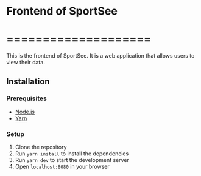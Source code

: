 # Frontend of SportSee
# ====================

This is the frontend of SportSee. It is a web application that allows users to view their data.

## Installation

### Prerequisites

- [Node.js](https://nodejs.org/en/)
- [Yarn](https://yarnpkg.com/en/)

### Setup

1. Clone the repository
2. Run `yarn install` to install the dependencies
3. Run `yarn dev` to start the development server
4. Open `localhost:8080` in your browser



